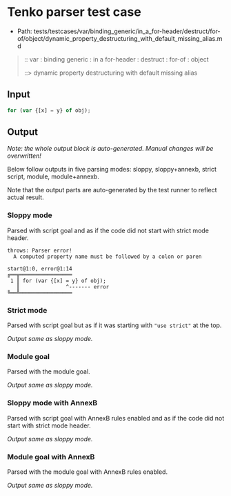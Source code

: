 # Tenko parser test case

- Path: tests/testcases/var/binding_generic/in_a_for-header/destruct/for-of/object/dynamic_property_destructuring_with_default_missing_alias.md

> :: var : binding generic : in a for-header : destruct : for-of : object
>
> ::> dynamic property destructuring with default missing alias

## Input

`````js
for (var {[x] = y} of obj);
`````

## Output

_Note: the whole output block is auto-generated. Manual changes will be overwritten!_

Below follow outputs in five parsing modes: sloppy, sloppy+annexb, strict script, module, module+annexb.

Note that the output parts are auto-generated by the test runner to reflect actual result.

### Sloppy mode

Parsed with script goal and as if the code did not start with strict mode header.

`````
throws: Parser error!
  A computed property name must be followed by a colon or paren

start@1:0, error@1:14
╔══╦═════════════════
 1 ║ for (var {[x] = y} of obj);
   ║               ^------- error
╚══╩═════════════════

`````

### Strict mode

Parsed with script goal but as if it was starting with `"use strict"` at the top.

_Output same as sloppy mode._

### Module goal

Parsed with the module goal.

_Output same as sloppy mode._

### Sloppy mode with AnnexB

Parsed with script goal with AnnexB rules enabled and as if the code did not start with strict mode header.

_Output same as sloppy mode._

### Module goal with AnnexB

Parsed with the module goal with AnnexB rules enabled.

_Output same as sloppy mode._
